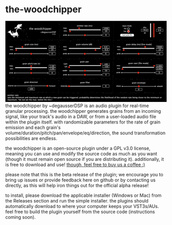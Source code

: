 # the-woodchipper
<img src="documents/thewoodchipper_ui.png">
the woodchipper by ~degausserDSP is an audio plugin for real-time granular processing. the woodchipper generates grains from an incoming signal, like your track's audio in a DAW, or from a user-loaded audio file within the plugin itself. with randomizable parameters for the rate of grain emission and each grain's volume/duration/pitch/pan/envelope/eq/direction, the sound transformation possibilities are endless. 

the woodchipper is an open-source plugin under a GPL v3.0 license, meaning you can use and modify the source code as much as you want (though it must remain open source if you are distributing it). additionally, it is free to download and use! [though, feel free to buy us a coffee :)](https://www.buymeacoffee.com/degausserDSP)

please note that this is the beta release of the plugin; we encourage you to bring up issues or provide feedback here on github or by contacting us directly, as this will help iron things out for the official alpha release!

to install, please download the applicable installer (Windows or Mac) from the Releases section and run the simple installer. the plugins should automatically download to where your computer keeps your VST3s/AUs. feel free to build the plugin yourself from the source code (instructions coming soon).
